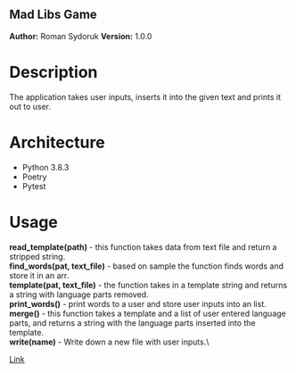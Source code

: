 ## Mad Libs Game

**Author:** Roman Sydoruk **Version:** 1.0.0

# Description

The application takes user inputs, inserts it into the given text and prints it out to user.

# Architecture

* Python 3.8.3
* Poetry
* Pytest

# Usage 
**read_template(path)** - this function takes data from text file and return a stripped string.\
**find_words(pat, text_file)** - based on sample the function finds words and store it in an arr.\
**template(pat, text_file)** - the function takes in a template string and returns a string with language parts removed.\
**print_words()** - print words to a user and store user inputs into an list.\
**merge()** - this function takes a template and a list of user entered language parts, and returns a string with the language parts inserted into the template.\
**write(name)** - Write down a new file with user inputs.\

[Link](https://github.com/sydoruk89/madlib-cli)